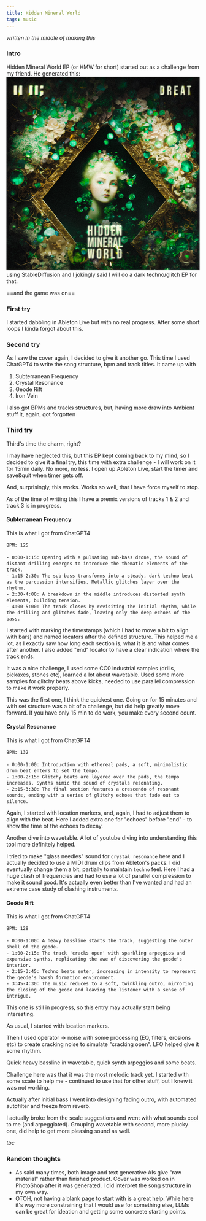 ```yaml
---
title: Hidden Mineral World
tags: music
---
```


_written in the middle of making this_

### Intro

Hidden Mineral World EP (or HMW for short) started out as a challenge from my friend. He generated this:
<img src="/assets/hmw.png"/>
using StableDiffusion and  I jokingly said I will do a dark techno/glitch EP for that.

==and the game was on==

### First try

I started dabbling in Ableton Live but with no real progress. After some short loops I kinda forgot about this.

### Second try

As I saw the cover again, I decided to give it another go. This time I used ChatGPT4 to write the song structure, bpm and track titles. It came up with
1. Subterranean Frequency
2. Crystal Resonance
3. Geode Rift
4. Iron Vein

I also got BPMs and tracks structures, but, having more draw into Ambient stuff it, again, got forgotten

### Third try

Third's time the charm, right?

I may have neglected this, but this EP kept coming back to my mind, so I decided to give it a final try, this time with extra challenge - I will work on it for 15min daily. No more, no less. I open up Ableton Live, start the timer and save&quit when timer gets off.

And, surprisingly, this works. Works so well, that I have force myself to stop.

As of the time of writing this I have a premix versions of tracks 1 & 2 and track 3 is in progress.

#### Subterranean Frequency

This is what I got from ChatGPT4

```
BPM: 125

- 0:00-1:15: Opening with a pulsating sub-bass drone, the sound of distant drilling emerges to introduce the thematic elements of the track.
- 1:15-2:30: The sub-bass transforms into a steady, dark techno beat as the percussion intensifies. Metallic glitches layer over the rhythm.
- 2:30-4:00: A breakdown in the middle introduces distorted synth elements, building tension.
- 4:00-5:00: The track closes by revisiting the initial rhythm, while the drilling and glitches fade, leaving only the deep echoes of the bass.
```

I started with marking the timestamps (which I had to move a bit to align with bars) and named locators after the defined structure. This helped me a lot, as I exactly saw how long each section is, what it is and what comes after another. I also added "end" locator to have a clear indication where the track ends.

It was a nice challenge, I used some CC0 industrial samples (drills, pickaxes, stones etc), learned a lot about wavetable. Used some more samples for glitchy beats above kicks, needed to use parallel compression to make it work properly.

This was the first one, I think the quickest one.
Going on for 15 minutes and with set structure was a bit of a challenge, but did help greatly move forward. If you have only 15 min to do work, you make every second count.


#### Crystal Resonance

This is what I got from ChatGPT4

```
BPM: 132

- 0:00-1:00: Introduction with ethereal pads, a soft, minimalistic drum beat enters to set the tempo.
- 1:00-2:15: Glitchy beats are layered over the pads, the tempo increases. Synths mimic the sound of crystals resonating.
- 2:15-3:30: The final section features a crescendo of resonant sounds, ending with a series of glitchy echoes that fade out to silence.
```

Again, I started with location markers, and, again, I had to adjust them to align with the beat. Here I added extra one for "echoes" before "end" - to show the time of the echoes to decay.

Another dive into wavetable. A lot of youtube diving into understanding this tool more definitely helped. 

I tried to make "glass needles" sound for `crystal resonance` here and I actually decided to use a MIDI drum clips from Ableton's packs. I did eventually change them a bit, partially to maintain `techno` feel.
Here I had a huge clash of frequencies and had to use a lot of parallel compression to make it sound good. It's actually even better than I've wanted and had an extreme case study of clashing instruments.


#### Geode Rift

This is what I got from ChatGPT4
```
BPM: 128

- 0:00-1:00: A heavy bassline starts the track, suggesting the outer shell of the geode.
- 1:00-2:15: The track 'cracks open' with sparkling arpeggios and expansive synths, replicating the awe of discovering the geode's interior.
- 2:15-3:45: Techno beats enter, increasing in intensity to represent the geode's harsh formation environment.
- 3:45-4:30: The music reduces to a soft, twinkling outro, mirroring the closing of the geode and leaving the listener with a sense of intrigue.
```

This one is still in progress, so this entry may actually start being interesting.

As usual, I started with location markers. 

Then I used operator -> noise with some processing (EQ, filters, erosions etc) to create cracking noise to simulate "cracking open". LFO helped give it some rhythm.

Quick heavy bassline in wavetable, quick synth arpeggios and some beats.

Challenge here was that it was the most melodic track yet. I started with some scale to help me - continued to use that for other stuff, but I knew it was not working.

Actually after initial bass I went into designing fading outro, with automated autofilter and freeze from reverb.

I actually broke from the scale suggestions and went with what sounds cool to me (and arpeggiated). Grouping wavetable with second, more plucky one, did help to get more pleasing sound as well.

_tbc_



### Random thoughts 

- As said many times, both image and text generative AIs give "raw material" rather than finished product. Cover was worked on in PhotoShop after it was generated. I did interpret the song structure in my own way.
- OTOH, not having a blank page to start with is a great help. While here it's way more constraining that I would use for something else, LLMs can be great for ideation and getting some concrete starting points.
